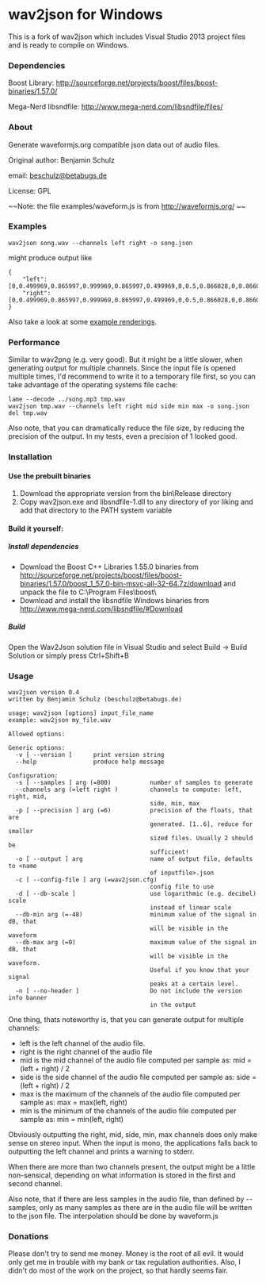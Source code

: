 wav2json for Windows
====================

This is a fork of wav2json which includes Visual Studio 2013 project files and is ready to compile on Windows.

### Dependencies

Boost Library: http://sourceforge.net/projects/boost/files/boost-binaries/1.57.0/

Mega-Nerd libsndfile: http://www.mega-nerd.com/libsndfile/files/

### About

Generate waveformjs.org compatible json data out of audio files.



Original author: Benjamin Schulz

email: beschulz@betabugs.de

License: GPL



~~Note: the file examples/waveform.js is from http://waveformjs.org/ ~~

### Examples

    wav2json song.wav --channels left right -o song.json

might produce output like

    {
        "left":[0,0.499969,0.865997,0.999969,0.865997,0.499969,0,0.5,0.866028,0,0.866028,0.5],
        "right":[0,0.499969,0.865997,0.999969,0.865997,0.499969,0,0.5,0.866028,0,0.866028,0.5],
    }

Also take a look at some [example renderings](http://beschulz.github.com/wav2json/).

### Performance
Similar to wav2png (e.g. very good). But it might be a little slower, when generating output for multiple channels.
Since the input file is opened multiple times, I'd recommend to write it to a temporary file first, so you can take advantage of the operating systems file cache:

    lame --decode ../song.mp3 tmp.wav
    wav2json tmp.wav --channels left right mid side min max -o song.json
    del tmp.wav

Also note, that you can dramatically reduce the file size, by reducing the precision of the output. In my tests, even a precision of 1 looked good.

### Installation

#### Use the prebuilt binaries

1. Download the appropriate version from the bin\Release directory
2. Copy wav2json.exe and libsndfile-1.dll to any directory of yor liking and add that directory to the PATH system variable


#### Build it yourself:

##### Install dependencies
- Download the Boost C++ Libraries 1.55.0 binaries from http://sourceforge.net/projects/boost/files/boost-binaries/1.57.0/boost_1_57_0-bin-msvc-all-32-64.7z/download and unpack the file to C:\Program Files\boost\
- Download and install the libsndfile Windows binaries from http://www.mega-nerd.com/libsndfile/#Download

##### Build
Open the Wav2Json solution file in Visual Studio and select Build -> Build Solution or simply press Ctrl+Shift+B

### Usage

    wav2json version 0.4
    written by Benjamin Schulz (beschulz@betabugs.de)

    usage: wav2json [options] input_file_name
    example: wav2json my_file.wav

    Allowed options:

    Generic options:
      -v [ --version ]      print version string
      --help                produce help message

    Configuration:
      -s [ --samples ] arg (=800)           number of samples to generate
      --channels arg (=left right )         channels to compute: left, right, mid, 
                                            side, min, max
      -p [ --precision ] arg (=6)           precision of the floats, that are 
                                            generated. [1..6], reduce for smaller 
                                            sized files. Usually 2 should be 
                                            sufficient!
      -o [ --output ] arg                   name of output file, defaults to <name 
                                            of inputfile>.json
      -c [ --config-file ] arg (=wav2json.cfg)
                                            config file to use
      -d [ --db-scale ]                     use logarithmic (e.g. decibel) scale 
                                            instead of linear scale
      --db-min arg (=-48)                   minimum value of the signal in dB, that
                                            will be visible in the waveform
      --db-max arg (=0)                     maximum value of the signal in dB, that
                                            will be visible in the waveform. 
                                            Useful if you know that your signal 
                                            peaks at a certain level.
      -n [ --no-header ]                    Do not include the version info banner 
                                            in the output


One thing, thats noteworthy is, that you can generate output for multiple channels:

* left is the left channel of the audio file.
* right is the right channel of the audio file
* mid is the mid channel of the audio file computed per sample as: mid = (left + right) / 2
* side is the side channel of the audio file computed per sample as: side = (left + right) / 2
* max is the maximum of the channels of the audio file computed per sample as: max = max(left, right)
* min is the minimum of the channels of the audio file computed per sample as: min = min(left, right)

Obviously outputting the right, mid, side, min, max channels does only make sense on stereo input. When the input is mono,
the applications falls back to outputting the left channel and prints a warning to stderr.

When there are more than two channels present, the output might be a little non-sensical, depending on what information is stored in the first and second channel.

Also note, that if there are less samples in the audio file, than defined by --samples, only as many samples as there are in the audio file will be written to the json file. The interpolation should be done by waveform.js

### Donations
Please don't try to send me money. Money is the root of all evil. It would only get me in trouble with my bank or tax regulation authorities. Also, I didn't do most of the work on the project, so that hardly seems fair.